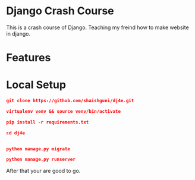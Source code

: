 # Django Crash Course

This is a crash course of Django. Teaching my freind how to make website in django.

# Features



# Local Setup

```json
git clone https://github.com/shaishguni/dj4e.git
```
```json
virtualenv venv && source venv/bin/activate
```
```json
pip install -r requirements.txt
```
```json
cd dj4e
```
```json

python manage.py migrate
```
```json
python manage.py runserver
```


After that your are good to go.


